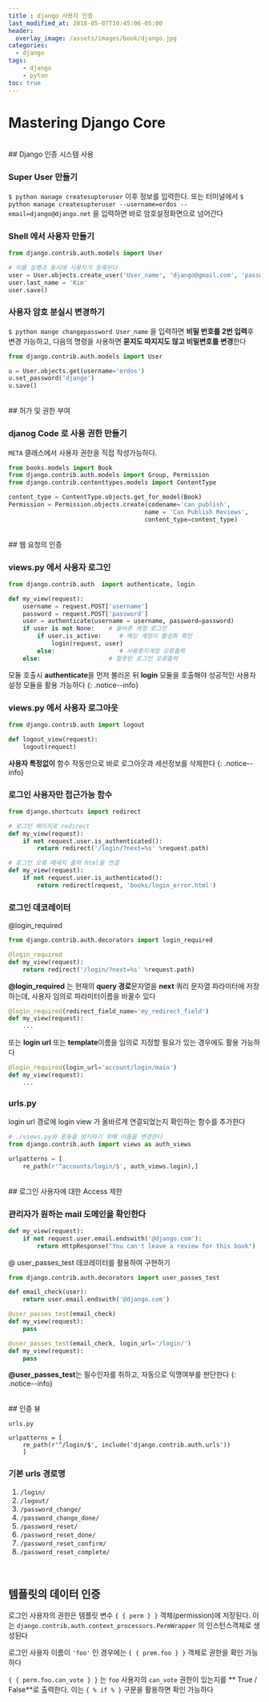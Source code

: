```yaml
---
title : django 사용자 인증
last_modified_at: 2018-05-07T10:45:06-05:00
header:
  overlay_image: /assets/images/book/django.jpg
categories:
  - django
tags: 
    - django
    - pyton
toc: true    
---
```



# Mastering Django Core

<br>
## Django 인증 시스템 사용

### Super User 만들기 

`$ python manage createsupteruser` 이후 정보를 입력한다. 또는 터미널에서 `$ python manage createsupteruser --username=erdos --email=django@django.net` 을 입력하면 바로 암호설정화면으로 넘어간다 


### Shell 에서 사용자 만들기

```python
from django.contrib.auth.models import User

# 이를 실행과 동시에 사용자가 등록된다
user = User.objects.create_user('User_name', 'django@gmail.com', 'passwd')
user.last_name = 'Kim'
user.save()
```


### 사용자 암호 분실시 변경하기

`$ python mange changepassword User_name` 을 입력하면 **비밀 번호를 2번 입력**후 변경 가능하고, 다음의 명령을 사용하면 **묻지도 따지지도 않고 비밀변호를 변경**한다

```python
from django.contrib.auth.models import User

u = User.objects.get(username='erdos')
u.set_password('django')
u.save()
```


<br>
## 허가 및 권한 부여

### djanog Code 로 사용 권한 만들기

`META` 클래스에서 사용자 권한을 직접 작성가능하다. 

```python
from books.models import Book
from django.contrib.auth.models import Group, Permission
from django.contrib.contenttypes.models import ContentType

content_type = ContentType.objects.get_for_model(Book)
Permission = Permission.objects.create(codename='can_publish',
                                      name = 'Can Publish Reviews',
                                      content_type=content_type)
```



<br>
## 웹 요청의 인증 

### views.py 에서 사용자 로그인

```python
from django.contrib.auth  import authenticate, login

def my_view(request):
    username = request.POST['username']
    password = request.POST['password']
    user = authenticate(username = username, password=password)
    if user is not None:    # 올바른 계정 로그인
        if user.is_active:     # 해당 계정이 활성화 확인 
            login(request, user)
        else:                  # 사용중지계정 오류출력
    else:                   # 잘못된 로그인 오류출력
```

모듈 호출시 **authenticate**을 먼저 불러온 뒤 **login** 모듈을 호출해야 성공적인 사용자 설정 모듈을 활용 가능하다 
{: .notice--info}


### views.py 에서 사용자 로그아웃

```python
from django.contrib.auth import logout

def logout_view(request):
    logout(request)
```

**사용자 특정없이** 함수 작동만으로 바로 로그아웃과 세션정보를 삭제한다
{: .notice--info}
 

### 로그인 사용자만 접근가능 함수 

```python
from django.shortcuts import redirect

# 로그인 페이지로 redirect
def my_view(request):
    if not request.user.is_authenticated():
        return redirect('/login/?next=%s' %request.path)

# 로그인 오류 메세지 출력 html을 연결
def my_view(request):
    if not request.user.is_authenticated():
        return redirect(request, 'books/login_error.html')
```


### 로그인 데코레이터

@login_required

```python
from django.contrib.auth.decorators import login_required

@login_required
def my_view(request):
    return redirect('/login/?next=%s' %request.path)
```

**@login_required** 는 현재의 **query 경로**문자열을 **next** 쿼리 문자열 파라미터에 저장하는데, 사용자 임의로 파라미터이름을 바꿀수 있다

```python
@login_required(redirect_field_name='my_redirect_field')
def my_view(request):
    ...
```

또는 **login url** 또는 **template**이름을 임의로 지정할 필요가 있는 경우에도 활용 가능하다 

```python
@login_required(login_url='account/login/main')
def my_view(request):
    ...
```


### urls.py

login url 경로에 login view 가 올바르게 연결되었는지 확인하는 함수를 추가한다

```python
# ./views.py와 혼동을 방지하기 위해 이름을 변경한다
from django.contrib.auth import views as auth_views

urlpatterns = [
    re_path(r'^accounts/login/$', auth_views.login),] 
```



<br>
## 로그인 사용자에 대한 Access 제한

### 관리자가 원하는 mail 도메인을 확인한다

```python
def my_view(request):
    if not request.user.email.endswith('@django.com'):
        return HttpResponse("You can't leave a review for this book")
```


@ user_passes_test 데코레이터를 활용하여 구현하기 

```python
from django.contrib.auth.decorators import user_passes_test

def email_check(user):
    return user.email.endswith('@django.com')

@user_passes_test(email_check)
def my_view(request):
    pass

@user_passes_test(email_check, login_url='/login/')
def my_view(request):
    pass
```

**@user_passes_test**는 필수인자를 취하고, 자동으로 익명여부를 판단한다
{: .notice--info}


<br>
## 인증 뷰

```
urls.py

urlpatterns = [
    re_path(r'^/login/$', include('django.contrib.auth.urls'))
    ]
```


### 기본 urls 경로명

1. `/login/`
2. `/logout/`
3. `/password_change/`
4. `/password_change_done/`
5. `/password_reset/`
6. `/password_reset_done/`
7. `/password_reset_confirm/`
8. `/password_reset_complete/`


<br>

## 템플릿의 데이터 인증

로그인 사용자의 권한은 템플릿 변수 `{ { perm } }` 객체(permission)에 저장된다. 이는 `django.contrib.auth.context_processors.PermWrapper` 의 인스턴스객체로 생성된다

로그인 사용자 이름이 `'foo'` 인 경우에는 `{ { prem.foo } }` 객체로 권한을 확인 가능하다 

`{ { perm.foo.can_vote } }` 는 `foo` 사용자의 `can_vote` 권한이 있는지를 ** True / False**로 출력한다. 이는 `{ % if % }` 구문을 활용하면 확인 가능하다